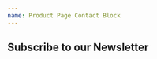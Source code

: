 ```yaml
---
name: Product Page Contact Block
---
```

## Subscribe to our Newsletter

<div style="min-height: 58px;max-width: 440px;margin: 2rem auto;width: 100%"><script src="https://cdn.jsdelivr.net/ghost/signup-form@~0.2/umd/signup-form.min.js" data-button-color="#000000" data-button-text-color="#FFFFFF" data-site="https://news.southportorganics.co.uk/" data-locale="en" async></script></div>
